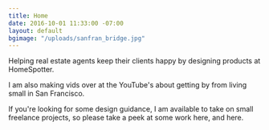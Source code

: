 ```yaml
---
title: Home
date: 2016-10-01 11:33:00 -07:00
layout: default
bgimage: "/uploads/sanfran_bridge.jpg"
---
```


Helping real estate agents keep their clients happy by designing products at HomeSpotter.

I am also making vids over at the YouTube's about getting by from living small in San Francisco.

If you're looking for some design guidance, I am available to take on small freelance projects, so please take a peek at some work here, and here.
